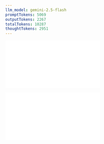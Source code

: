 ```yaml
---
llm_model: gemini-2.5-flash
promptTokens: 5069
outputTokens: 2267
totalTokens: 10287
thoughtTokens: 2951
---
```


![@](steps/file.e74b13ba.md)

![@](steps/response.ccbdf1dc.md)